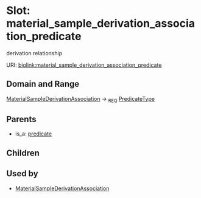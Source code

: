 
# Slot: material_sample_derivation_association_predicate


derivation relationship

URI: [biolink:material_sample_derivation_association_predicate](https://w3id.org/biolink/vocab/material_sample_derivation_association_predicate)


## Domain and Range

[MaterialSampleDerivationAssociation](MaterialSampleDerivationAssociation.md) ->  <sub>REQ</sub> [PredicateType](types/PredicateType.md)

## Parents

 *  is_a: [predicate](predicate.md)

## Children


## Used by

 * [MaterialSampleDerivationAssociation](MaterialSampleDerivationAssociation.md)
